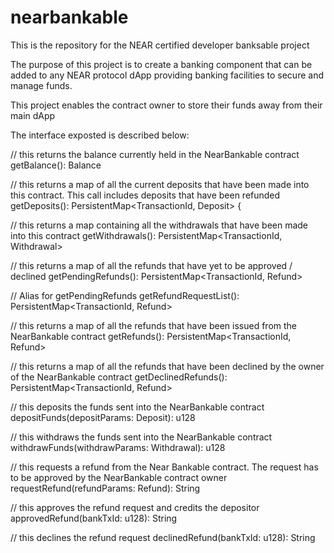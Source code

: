 # nearbankable
This is the repository for the NEAR certified developer banksable project

The purpose of this project is to create a banking component that can be added to any NEAR protocol dApp providing banking facilities to secure and manage funds. 

This project enables the contract owner to store their funds away from their main dApp 

The interface exposted is described below: 

// this returns the balance currently held in the NearBankable contract 
getBalance(): Balance 

// this returns a map of all the current deposits that have been made into this contract. This call includes deposits that have been refunded
getDeposits(): PersistentMap<TransactionId, Deposit> {

// this returns a map containing all the withdrawals that have been made into this contract
getWithdrawals(): PersistentMap<TransactionId, Withdrawal> 

// this returns a map of all the refunds that have yet to be approved / declined 
getPendingRefunds(): PersistentMap<TransactionId, Refund> 

// Alias for getPendingRefunds
getRefundRequestList(): PersistentMap<TransactionId, Refund> 

// this returns a map of all the refunds that have been issued from the NearBankable contract
getRefunds(): PersistentMap<TransactionId, Refund>

// this returns a map of all the refunds that have been declined by the owner of the NearBankable contract 
getDeclinedRefunds(): PersistentMap<TransactionId, Refund>

// this deposits the funds sent into the NearBankable contract
depositFunds(depositParams: Deposit): u128

// this withdraws the funds sent into the NearBankable contract
withdrawFunds(withdrawParams: Withdrawal): u128

// this requests a refund from the Near Bankable contract. The request has to be approved by the NearBankable contract owner
requestRefund(refundParams: Refund): String 

// this approves the refund request and credits the depositor
approvedRefund(bankTxId: u128): String

// this declines the refund request 
declinedRefund(bankTxId: u128): String
